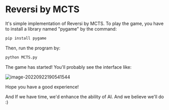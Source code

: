 # Reversi by MCTS

It's simple implementation of Reversi by MCTS. To play the game, you have to install a library named "pygame" by the command:

```bash
pip install pygame
```

Then, run the program by:

```bash
python MCTS.py
```

The game has started! You'll probably see the interface like:

![image-20220922190541544](C:\Users\Winxy\AppData\Roaming\Typora\typora-user-images\image-20220922190541544.png)

Hope you have a good experience!

And If we have time, we'd enhance the ability of AI. And we believe we'll do :)
